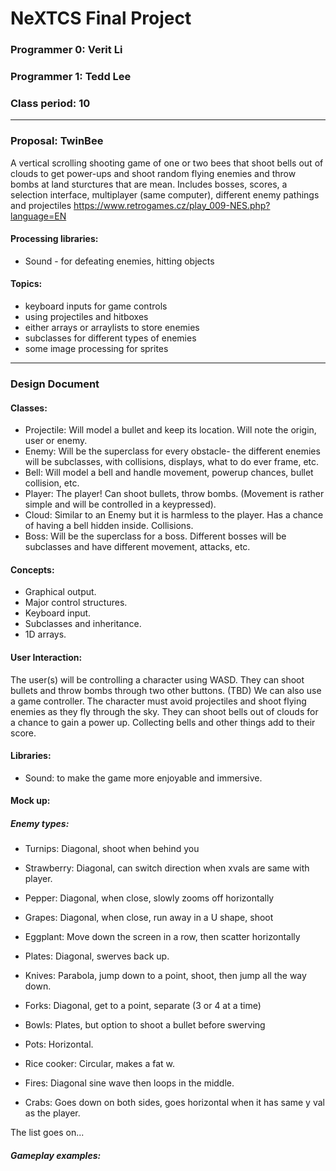 # NeXTCS Final Project
### Programmer 0: Verit Li
### Programmer 1: Tedd Lee
### Class period: 10
---
### Proposal: TwinBee

A vertical scrolling shooting game of one or two bees that shoot bells out of clouds to get power-ups and shoot random flying enemies and throw bombs at land sturctures that are mean. Includes bosses, scores, a selection interface, multiplayer (same computer), different enemy pathings and projectiles
https://www.retrogames.cz/play_009-NES.php?language=EN
#### Processing libraries: 
- Sound - for defeating enemies, hitting objects
#### Topics: 
- keyboard inputs for game controls
- using projectiles and hitboxes
- either arrays or arraylists to store enemies
- subclasses for different types of enemies
- some image processing for sprites
---
### Design Document
#### Classes:
- Projectile: Will model a bullet and keep its location. Will note the origin, user or enemy.
- Enemy: Will be the superclass for every obstacle- the different enemies will be subclasses, with collisions, displays, what to do ever frame, etc.
- Bell: Will model a bell and handle movement, powerup chances, bullet collision, etc.
- Player: The player! Can shoot bullets, throw bombs. (Movement is rather simple and will be controlled in a keypressed). 
- Cloud: Similar to an Enemy but it is harmless to the player. Has a chance of having a bell hidden inside. Collisions.
- Boss: Will be the superclass for a boss. Different bosses will be subclasses and have different movement, attacks, etc.

#### Concepts:
- Graphical output.
- Major control structures.
- Keyboard input.
- Subclasses and inheritance.
- 1D arrays.

#### User Interaction:
The user(s) will be controlling a character using WASD. They can shoot bullets and throw bombs through two other buttons. (TBD) We can also use a game controller. The character must avoid projectiles and shoot flying enemies as they fly through the sky. They can shoot bells out of clouds for a chance to gain a power up. Collecting bells and other things add to their score.

#### Libraries:
- Sound: to make the game more enjoyable and immersive.

#### Mock up:
##### Enemy types:
- Turnips: Diagonal, shoot when behind you
- Strawberry: Diagonal, can switch direction when xvals are same with player.
- Pepper: Diagonal, when close, slowly zooms off horizontally
- Grapes: Diagonal, when close, run away in a U shape, shoot
- Eggplant: Move down the screen in a row, then scatter horizontally

- Plates: Diagonal, swerves back up.
- Knives: Parabola, jump down to a point, shoot, then jump all the way down.
- Forks: Diagonal, get to a point, separate (3 or 4 at a time)
- Bowls: Plates, but option to shoot a bullet before swerving 
- Pots: Horizontal.
- Rice cooker: Circular, makes a fat w.

- Fires: Diagonal sine wave then loops in the middle.
- Crabs: Goes down on both sides, goes horizontal when it has same y val as the player.

The list goes on...

##### Gameplay examples:
